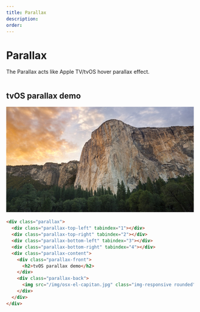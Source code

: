 ```yaml
---
title: Parallax
description: 
order: 
---
```


# Parallax

The Parallax acts like Apple TV/tvOS hover parallax effect.

<div class="vp-raw docs-demo columns">
  <div class="column col-sm-12 col-8 col-mx-auto">
    <div class="parallax">
      <div class="parallax-top-left" tabindex="1"></div>
      <div class="parallax-top-right" tabindex="2"></div>
      <div class="parallax-bottom-left" tabindex="3"></div>
      <div class="parallax-bottom-right" tabindex="4"></div>
      <div class="parallax-content">
        <div class="parallax-front">
          <h2>tvOS parallax demo</h2>
        </div>
        <div class="parallax-back"><img class="img-responsive rounded" src="/img/osx-yosemite-2.jpg" alt="macOS Yosemite Wallpaper"></div>
      </div>
    </div>
  </div>
</div>

```html
<div class="parallax">
  <div class="parallax-top-left" tabindex="1"></div>
  <div class="parallax-top-right" tabindex="2"></div>
  <div class="parallax-bottom-left" tabindex="3"></div>
  <div class="parallax-bottom-right" tabindex="4"></div>
  <div class="parallax-content">
    <div class="parallax-front">
      <h2>tvOS parallax demo</h2>
    </div>
    <div class="parallax-back">
      <img src="/img/osx-el-capitan.jpg" class="img-responsive rounded" ...>
    </div>
  </div>
</div>
```
